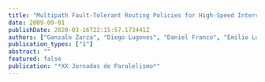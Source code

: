 ```yaml
---
title: "Multipath Fault-Tolerant Routing Policies for High-Speed Interconnection Networks"
date: 2009-09-01
publishDate: 2020-03-16T22:15:57.173441Z
authors: ["Gonzalo Zarza", "Diego Lugones", "Daniel Franco", "Emilio Luque"]
publication_types: ["1"]
abstract: ""
featured: false
publication: "*XX Jornadas de Paralelismo*"
---
```


